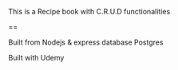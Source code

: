 This is a Recipe book with C.R.U.D functionalities 

== 
 
Built from Nodejs & express 
database Postgres

Built with Udemy
